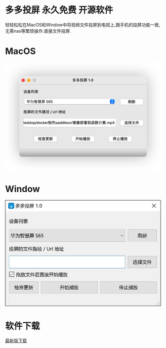 # 多多投屏 永久免费 开源软件

轻轻松松在MacOS和Window中将视频文件投屏到电视上,跟手机的投屏功能一致,无需nas等繁琐操作.直接文件投屏.

# MacOS
![image-20220730180009303](images/README/2022-07-31_05.58.36.png)
# Window
![image-20220730180009303](images/README/2022-07-31_12-13-31.jpg)

# 软件下载

[最新版下载](https://github.com/duolabmeng6/easy_to_tv/releases)



